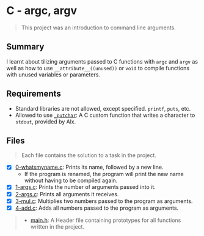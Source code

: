 # C - argc, argv

> This project was an introduction to command line arguments.

## Summary

I learnt about tilizing arguments passed to C functions with `argc` and `argv` as well as how to use `__attribute__((unused))` or `void` to compile functions with unused variables or parameters.

## Requirements

- Standard libraries are not allowed, except specified. `printf`, `puts`, etc.
- Allowed to use [`_putchar`](https://github.com/alx-tools/_putchar.c/blob/master/_putchar.c): A
C custom function that writes a character to `stdout`, provided by Alx.

## Files

> Each file contains the solution to a task in the project.

- [x] [0-whatsmyname.c](https://github.com/Ebube-Ochemba/alx-low_level_programming/blob/master/0x0A-argc_argv/0-whatsmyname.c): Prints its name, followed by a new line.
	- If the program is renamed, the program will print the new name without having to be compiled again.
- [x] [1-args.c](https://github.com/Ebube-Ochemba/alx-low_level_programming/blob/master/0x0A-argc_argv/1-args.c): Prints the number of arguments passed into it.
- [x] [2-args.c](https://github.com/Ebube-Ochemba/alx-low_level_programming/blob/master/0x0A-argc_argv/2-args.c): Prints all arguments it receives.
- [x] [3-mul.c](https://github.com/Ebube-Ochemba/alx-low_level_programming/blob/master/0x0A-argc_argv/3-mul.c): Multiplies two numbers passed to the program as arguments.
- [x] [4-add.c](https://github.com/Ebube-Ochemba/alx-low_level_programming/blob/master/0x0A-argc_argv/4-add.c): Adds all numbers passed to the program as arguments.

> - [main.h](https://github.com/Ebube-Ochemba/alx-low_level_programming/blob/master/0x0A-argc_argv/main.h): A Header file containing prototypes for all functions written in the project.
